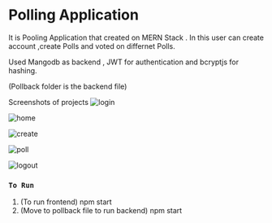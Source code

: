 # Polling Application

It is Pooling Application that created on MERN Stack .
In this user can create account ,create Polls and voted on differnet Polls.



Used Mangodb as backend , JWT for authentication and bcryptjs for hashing.

(Pollback folder is the backend file)


Screenshots of projects
![login](https://user-images.githubusercontent.com/62320661/169692167-2f8d47cb-d007-491a-baed-25d48f70915b.png)

![home](https://user-images.githubusercontent.com/62320661/169692154-115dd41c-4ad2-43a9-9412-bcf16ded072c.jpg)

![create](https://user-images.githubusercontent.com/62320661/169692149-8b28c871-83e9-4421-8c40-7ddc9ad378bb.png)

![poll](https://user-images.githubusercontent.com/62320661/169692162-0072a3fe-684d-4a22-928f-8cb1e5523957.png)

![logout](https://user-images.githubusercontent.com/62320661/169692158-2f5f4c11-cf04-4fae-b88b-7e3f7dfedff1.png)


### `To Run `
1. (To run frontend) npm start
2. (Move to pollback file to run backend) npm start




